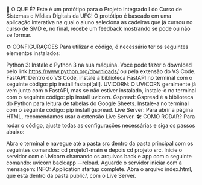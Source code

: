 👀 O QUE É?
Este é um protótipo para o Projeto Integrado I do Curso de Sistemas e Mídias Digitais da UFC! O protótipo é baseado em uma aplicação interativa na qual o aluno seleciona as cadeiras que já cursou no curso de SMD e, no final, recebe um feedback mostrando se pode ou não se formar.

⚙ CONFIGURAÇÕES
Para utilizar o código, é necessário ter os seguintes elementos instalados:

Python 3: Instale o Python 3 na sua máquina. Você pode fazer o download pelo link https://www.python.org/downloads/ ou pela extensão do VS Code.
FastAPI: Dentro do VS Code, instale a biblioteca FastAPI no terminal com o seguinte código: pip install fastapi[all].
UVICORN: O UVICORN geralmente já vem junto com o FastAPI, mas se não estiver instalado, instale-o no terminal com o seguinte código: pip install uvicorn.
Gspread: Gspread é a biblioteca do Python para leitura de tabelas do Google Sheets. Instale-a no terminal com o seguinte código: pip install gspread.
Live Server: Para abrir a página HTML, recomendamos usar a extensão Live Server.
🛠️ COMO RODAR?
Para rodar o código, ajuste todas as configurações necessárias e siga os passos abaixo:

Abra o terminal e navegue até a pasta src dentro da pasta principal com os seguintes comandos: cd projeto1-main e depois cd projeto src.
Inicie o servidor com o Uvicorn chamando os arquivos back e app com o seguinte comando: uvicorn back:app --reload.
Aguarde o servidor iniciar com a mensagem: INFO: Application startup complete.
Abra o arquivo index.html, que está dentro da pasta public/, com o Live Server.
